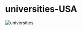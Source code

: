# universities-USA
![universities](https://user-images.githubusercontent.com/63926982/179971410-0a98e579-63bd-43f1-8d1e-53af3a639d54.png)
